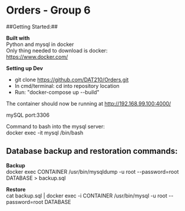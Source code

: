 Orders - Group 6
=======

##Getting Started:##

**Built with**  
Python and mysql in docker  
Only thing needed to download is docker:  
https://www.docker.com/  

**Setting up Dev**  
* git clone https://github.com/DAT210/Orders.git
* In cmd/terminal: cd into repository location
* Run: "docker-compose up --build"  
  
The container should now be running at http://192.168.99.100:4000/ 
  
mySQL port:3306  
  
Command to bash into the mysql server:  
docker exec -it mysql /bin/bash  

## Database backup and restoration commands:
 **Backup**  
docker exec CONTAINER /usr/bin/mysqldump -u root --password=root DATABASE > backup.sql

 **Restore**  
cat backup.sql | docker exec -i CONTAINER /usr/bin/mysql -u root --password=root DATABASE

